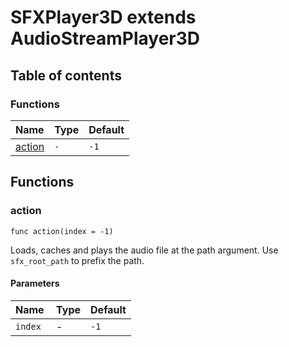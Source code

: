 # SFXPlayer3D extends AudioStreamPlayer3D

## Table of contents

### Functions

|Name|Type|Default|
|:-|:-|:-|
|[action](#action)|`-`|`-1`|

## Functions

### action

```gdscript
func action(index = -1)
```

Loads, caches and plays the audio file at the path argument. Use `sfx_root_path` to prefix the path.

#### Parameters

|Name|Type|Default|
|:-|:-|:-|
|`index `|-|`-1`|




